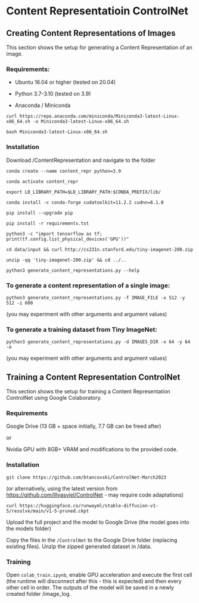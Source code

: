 # Content Representatioin ControlNet

## Creating Content Representations of Images
This section shows the setup for generating a Content Representation of an image. 

### Requirements: 

- Ubuntu 16.04 or higher (tested on 20.04)

- Python 3.7-3.10 (tested on 3.9)

- Anaconda / Miniconda 

```curl https://repo.anaconda.com/miniconda/Miniconda3-latest-Linux-x86_64.sh -o Miniconda3-latest-Linux-x86_64.sh```

```bash Miniconda3-latest-Linux-x86_64.sh```

### Installation

Download /ContentRepresentation and navigate to the folder

```conda create --name content_repr python=3.9```

```conda activate content_repr```

```export LD_LIBRARY_PATH=$LD_LIBRARY_PATH:$CONDA_PREFIX/lib/```

```conda install -c conda-forge cudatoolkit=11.2.2 cudnn=8.1.0```

```pip install --upgrade pip```

```pip install -r requirements.txt```

```python3 -c "import tensorflow as tf; print(tf.config.list_physical_devices('GPU'))"```

```cd data/input && curl http://cs231n.stanford.edu/tiny-imagenet-200.zip```

```unzip -qq 'tiny-imagenet-200.zip' && cd ../..```

```python3 generate_content_representations.py --help```


### To generate a content representation of a single image:

```python3 generate_content_representations.py -f IMAGE_FILE -x 512 -y 512 -i 600```

(you may experiment with other arguments and argument values)


### To generate a training dataset from Tiny ImageNet:

```python3 generate_content_representations.py -d IMAGES_DIR -x 64 -y 64 -e```

(you may experiment with other arguments and argument values)


## Training a Content Representation ControlNet
This section shows the setup for training a Content Representation ControlNet using Google Colaboratory. 

### Requirements

Google Drive (13 GB + space initially, 7.7 GB can be freed after)

or

Nvidia GPU with 8GB+ VRAM and modifications to the provided code.

### Installation

```git clone https://github.com/btancovski/ControlNet-March2023```

(or alternatively, using the latest version from https://github.com/lllyasviel/ControlNet - may require code adaptations)

```curl https://huggingface.co/runwayml/stable-diffusion-v1-5/resolve/main/v1-5-pruned.ckpt```

Upload the full project and the model to Google Drive (the model goes into the models folder)

Copy the files in the ```/ControlNet``` to the Google Drive folder (replacing existing files). Unzip the zipped generated dataset in /data.

### Training

Open ```colab_train.ipynb```, enable GPU acceleration and execute the first cell (the runtime will disconnect after this - this is expected) and then every other cell in order. The outputs of the model will be saved in a newly created folder /image_log.
